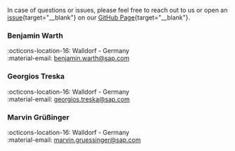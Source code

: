 In case of questions or issues, please feel free to reach out to us or open an [issue](https://github.com/SAP/wdio-qmate-service/issues){target="__blank"} on our [GitHub Page](https://github.com/SAP/wdio-qmate-service){target="__blank"}.

### Benjamin Warth
:octicons-location-16: Walldorf - Germany  
:material-email: [benjamin.warth@sap.com](mailto:benjamin.warth@sap.com)

### Georgios Treska
:octicons-location-16: Walldorf - Germany  
:material-email: [georgios.treska@sap.com](mailto:georgios.treska@sap.com)

### Marvin Grüßinger
:octicons-location-16: Walldorf - Germany  
:material-email: [marvin.gruessinger@sap.com](mailto:marvin.gruessinger@sap.com)

